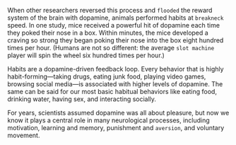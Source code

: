 When other researchers reversed this process and `flooded` the
reward system of the brain with dopamine, animals performed habits
at `breakneck` speed. In one study, mice received a powerful hit of
dopamine each time they poked their nose in a box. Within minutes,
the mice developed a craving so strong they began poking their nose
into the box eight hundred times per hour. (Humans are not so
different: the average `slot machine` player will spin the wheel six
hundred times per hour.)

Habits are a dopamine-driven feedback loop. Every behavior that is
highly habit-forming—taking drugs, eating junk food, playing video
games, browsing social media—is associated with higher levels of
dopamine. The same can be said for our most basic habitual behaviors
like eating food, drinking water, having sex, and interacting socially.

For years, scientists assumed dopamine was all about pleasure, but
now we know it plays a central role in many neurological processes,
including motivation, learning and memory, punishment and
`aversion`, and voluntary movement.
